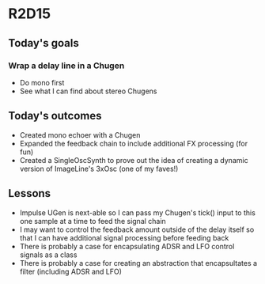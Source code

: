 # R2D15

## Today's goals

### Wrap a delay line in a Chugen
- Do mono first
- See what I can find about stereo Chugens

## Today's outcomes
- Created mono echoer with a Chugen
- Expanded the feedback chain to include additional FX processing (for fun)
- Created a SingleOscSynth to prove out the idea of creating a dynamic version of ImageLine's 3xOsc (one of my faves!)

## Lessons
- Impulse UGen is next-able so I can pass my Chugen's tick() input to this one sample at a time to feed the signal chain
- I may want to control the feedback amount outside of the delay itself so that I can have additional signal processing before feeding back
- There is probably a case for encapsulating ADSR and LFO control signals as a class
- There is probably a case for creating an abstraction that encapsultates a filter (including ADSR and LFO)